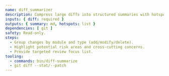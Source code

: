 ```yaml
---
name: diff_summarizer
description: Compress large diffs into structured summaries with hotspots.
inputs: { diff: required }
outputs: { summary: md, hotspots: list }
dependencies: [ git ]
safety: Read-only.
steps:
  - Group changes by module and type (add/modify/delete).
  - Highlight potential risk areas and cross-cutting concerns.
  - Provide targeted review focus list.
tooling:
  - commands: bin/diff-summarize
  - git diff --stat/--patch
---
```

